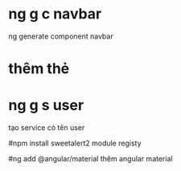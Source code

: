 # ng g c navbar
ng generate component navbar
# thêm thẻ 

# ng g s user
tạo service có tên user

#npm install sweetalert2 
module registy

#ng add @angular/material
thêm angular material